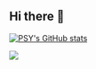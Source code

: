 ## Hi there 👋

[![PSY's GitHub stats](https://github-readme-stats.vercel.app/api?username=soyy-park&theme=aura_dark)](https://github.com/anuraghazra/github-readme-stats)

<a href="https://solved.ac/백준아이디">
    <img src="http://mazassumnida.wtf/api/v2/generate_badge?boj=백준아이디" />
  </a>
  
<!--
**soyy-park/soyy-park** is a ✨ _special_ ✨ repository because its `README.md` (this file) appears on your GitHub profile.

Here are some ideas to get you started:

- 🔭 I’m currently working on ...
- 🌱 I’m currently learning ...
- 👯 I’m looking to collaborate on ...
- 🤔 I’m looking for help with ...
- 💬 Ask me about ...
- 📫 How to reach me: ...
- 😄 Pronouns: ...
- ⚡ Fun fact: ...
-->
